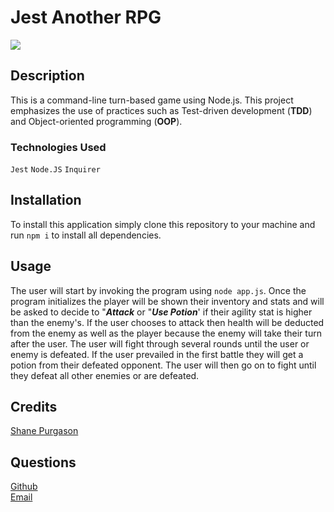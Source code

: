 # Jest Another RPG   
[<img src="https://img.shields.io/github/languages/top/spurgason/jest-another-RPG?color=yellow">](<LINK>)    

## Description
This is a command-line turn-based game using Node.js. This project emphasizes the use of practices such as Test-driven development (**TDD**) and Object-oriented programming (**OOP**).  

### Technologies Used 
`Jest`
`Node.JS`
`Inquirer`

## Installation
To install this application simply clone this repository to your machine and run `npm i` to install all dependencies. 

## Usage
The user will start by invoking the program using `node app.js`. Once the program initializes the player will be shown their inventory and stats and will be asked to decide to "***Attack*** or "***Use Potion***' if their agility stat is higher than the enemy's. If the user chooses to attack then health will be deducted from the enemy as well as the player because the enemy will take their turn after the user. The user will fight through several rounds until the user or enemy is defeated. If the user prevailed in the first battle they will get a potion from their defeated opponent. The user will then go on to fight until they defeat all other enemies or are defeated.

## Credits
[Shane Purgason](https://github.com/spurgason)

## Questions
[Github](https://github.com/spurgason) <br>
[Email](mailto:shanepurgason.98@gmail.com)
